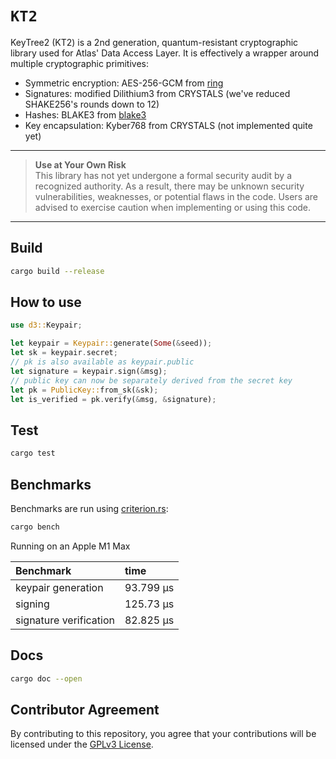 # `KT2`

KeyTree2 (KT2) is a 2nd generation, quantum-resistant cryptographic library used for Atlas' Data Access Layer. It is effectively a wrapper around multiple cryptographic primitives:

- Symmetric encryption: AES-256-GCM from [ring](https://docs.rs/ring/0.16.20/ring/)
- Signatures: modified Dilithium3 from CRYSTALS (we've reduced SHAKE256's rounds down to 12)
- Hashes: BLAKE3 from [blake3](https://docs.rs/blake3/latest/blake3/)
- Key encapsulation: Kyber768 from CRYSTALS (not implemented quite yet)

---
> **Use at Your Own Risk**  
> This library has not yet undergone a formal security audit by a recognized authority. As a result, there may be unknown security vulnerabilities, weaknesses, or potential flaws in the code. Users are advised to exercise caution when implementing or using this code.
---

## Build
```bash
cargo build --release
```

## How to use
```rust
use d3::Keypair;

let keypair = Keypair::generate(Some(&seed));
let sk = keypair.secret;
// pk is also available as keypair.public
let signature = keypair.sign(&msg);
// public key can now be separately derived from the secret key
let pk = PublicKey::from_sk(&sk);
let is_verified = pk.verify(&msg, &signature);
```

## Test
```bash
cargo test
```

## Benchmarks

Benchmarks are run using [criterion.rs](https://github.com/japaric/criterion.rs):
```bash
cargo bench
```
Running on an Apple M1 Max

| Benchmark                       | time      |
| :---                            |:----------|
| keypair generation              | 93.799 µs |
| signing                         | 125.73 µs |
| signature verification          | 82.825 µs |

## Docs
```bash
cargo doc --open
```

## Contributor Agreement

By contributing to this repository, you agree that your contributions will be licensed under the [GPLv3 License](https://www.gnu.org/licenses/gpl-3.0.en.html).
